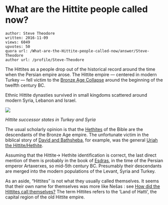 # What are the Hittite people called now?

	author: Steve Theodore
	written: 2016-11-09
	views: 6049
	upvotes: 50
	quora url: /What-are-the-Hittite-people-called-now/answer/Steve-Theodore
	author url: /profile/Steve-Theodore


The Hittites as a people drop out of the historical record around the time when the Persian empire arose. The Hittite empire — centered in modern Turkey — fell victim to the [Bronze Age Collapse](https://www.quora.com/What-caused-the-Bronze-Age-Collapse) around the beginning of the twelfth century BC.

Ethnic Hittite dynasties survived in small kingdoms scattered around modern Syria, Lebanon and Israel.

![](https://qph.fs.quoracdn.net/main-qimg-ce9f393eff9c5773ad58069ae4bbd360)

_Hittite successor states in Turkey and Syria_ 

The usual scholarly opinion is that the [Hethites](https://en.m.wikipedia.org/wiki/Biblical_Hittites) of the Bible are the descendants of the Bronze Age empire. The unfortunate victim in the biblical story of [David and Bathsheba](http://ancienthistory.about.com/od/bathsheba/a/021511-CW-Bathsheba.htm), for example, was the general [Uriah the Hittite/Hethite](https://en.m.wikipedia.org/wiki/Uriah_the_Hittite).

Assuming that the Hittite-> Hethite identification is correct, the last direct mention of them is probably in the book of [Esdras](https://en.m.wikipedia.org/wiki/Esdras), in the time of the Persian emperor Artaxerxes, so mid-5th century BC. Presumably their descendants are merged into the modern populations of the Levant, Syria and Turkey.

As an aside, “Hittites” is not what they usually called themselves. It seems that their own name for themselves was more like Nešas : see [How did the Hittites call themselves?](https://www.quora.com/How-did-the-Hittites-call-themselves) The term Hittites refers to the ‘Land of Hatti’, the capital region of the old Hittite empire.

